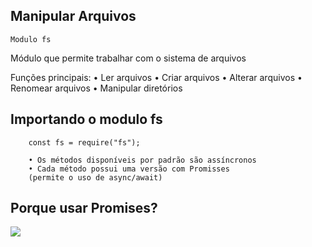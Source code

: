 ## Manipular Arquivos
    Modulo fs
Módulo que permite trabalhar com o sistema de arquivos

Funções principais:
• Ler arquivos
• Criar arquivos
• Alterar arquivos
• Renomear arquivos
• Manipular diretórios

## Importando o modulo fs
    
        const fs = require("fs");
        
        • Os métodos disponíveis por padrão são assíncronos
        • Cada método possui uma versão com Promisses
        (permite o uso de async/await)

## Porque usar Promises? 
<img src="C:\Users\anton\Desktop\back-end\img\promises.png"/>